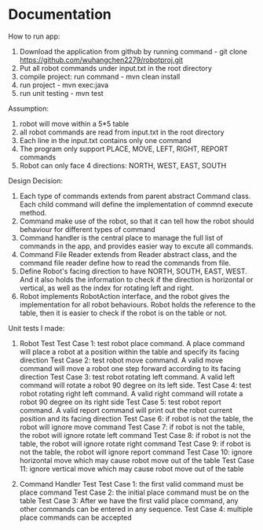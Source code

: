 # Documentation
How to run app:
1. Download the application from github by running command - git clone https://github.com/wuhangchen2279/robotproj.git
2. Put all robot commands under input.txt in the root directory
3. compile project: run command - mvn clean install
3. run project - mvn exec:java
4. run unit testing - mvn test

Assumption:
1. robot will move within a 5*5 table
2. all robot commands are read from input.txt in the root directory
3. Each line in the input.txt contains only one command
4. The program only support PLACE, MOVE, LEFT, RIGHT, REPORT commands
5. Robot can only face 4 directions: NORTH, WEST, EAST, SOUTH

Design Decision:
1. Each type of commands extends from parent abstract Command class. Each child command will define the implementation of commnd execute method.
2. Command make use of the robot, so that it can tell how the robot should behaviour for different types of command
3. Command handler is the central place to manage the full list of commands in the app, and provides easier way to excute all commands.
4. Command File Reader extends from Reader abstract class, and the command file reader define how to read the commands from file.
5. Define Robot's facing direction to have NORTH, SOUTH, EAST, WEST. And it also holds the information to check if the direction is horizontal or vertical, as well as the index for rotating left and right.
6. Robot implements RobotAction interface, and the robot gives the implementation for all robot behaviours. Robot holds the reference to the table, then it is easier to check if the robot is on the table or not.

Unit tests I made:
1. Robot Test
Test Case 1: test robot place command. A place command will place a robot at a position within the table and specify its facing direction
Test Case 2: test robot move command. A valid move command will move a robot one step forward according to its facing direction
Test Case 3: test robot rotating left command. A valid left command will rotate a robot 90 degree on its left side.
Test Case 4: test robot rotating right left command. A valid right command will rotate a robot 90 degree on its right side
Test Case 5: test robot report command. A valid report command will print out the robot current position and its facing direction
Test Case 6: if robot is not the table, the robot will ignore move command
Test Case 7: if robot is not the table, the robot will ignore rotate left command
Test Case 8: if robot is not the table, the robot will ignore rotate right command
Test Case 9: if robot is not the table, the robot will ignore report command
Test Case 10: ignore horizontal move which may cause robot move out of the table
Test Case 11: ignore vertical move which may cause robot move out of the table


2. Command Handler Test
Test Case 1: the first valid command must be place command
Test Case 2: the initial place command must be on the table
Test Case 3: After we have the first valid place command, any other commands can be entered in any sequence.
Test Case 4: multiple place commands can be accepted

